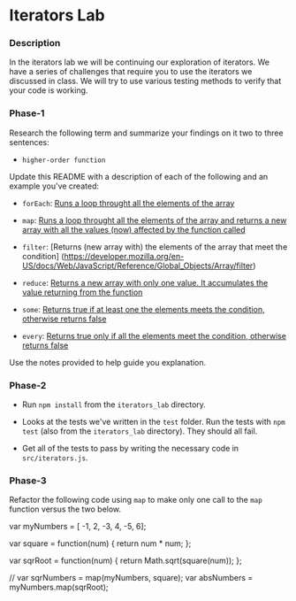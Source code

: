 # Iterators Lab

### Description

In the iterators lab we will be continuing our exploration of
iterators. We have a series of challenges that require you to use the
iterators we discussed in class. We will try to use various testing
methods to verify that your code is working.

### Phase-1

Research the following term and summarize your findings on it two to
three sentences:

* `higher-order function`


Update this README with a description of each of the following and an
example you've created:

* `forEach`: [Runs a loop throught all the elements of the array](https://developer.mozilla.org/en-US/docs/Web/JavaScript/Reference/Global_Objects/Array/forEach)

* `map`: [Runs a loop throught all the elements of the array and returns a new array with all the values (now) affected by the function called](https://developer.mozilla.org/en-US/docs/Web/JavaScript/Reference/Global_Objects/Array/map)
		

* `filter`: [Returns (new array with) the elements of the array that meet the condition] (https://developer.mozilla.org/en-US/docs/Web/JavaScript/Reference/Global_Objects/Array/filter)
			
* `reduce`: [Returns a new array with only one value. It accumulates the value returning from the function ](https://developer.mozilla.org/en-US/docs/Web/JavaScript/Reference/Global_Objects/Array/reduce)
			 
* `some`: [Returns true if at least one the elements meets the condition, otherwise returns false ](https://developer.mozilla.org/en-US/docs/Web/JavaScript/Reference/Global_Objects/Array/some)

* `every`: [Returns true only if all the elements meet the condition, otherwise returns false ](https://developer.mozilla.org/en-US/docs/Web/JavaScript/Reference/Global_Objects/Array/every)

Use the notes provided to help guide you explanation.

### Phase-2

<!-- DONE -->
* Run `npm install` from the `iterators_lab` directory.
<!-- DONE -->
* Looks at the tests we've written in the `test` folder. Run the tests
  with `npm test` (also from the `iterators_lab` directory). They
  should all fail.
<!-- DONE -->
* Get all of the tests to pass by writing the necessary code in
  `src/iterators.js`.

### Phase-3

Refactor the following code using `map` to make only one call to the `map` function versus the two below.

<!-- -ANSWER- -->
var myNumbers = [ -1, 2, -3, 4, -5, 6];

var square = function(num) {
	return num * num;
};

var sqrRoot = function(num) {
	return Math.sqrt(square(num));
};


// var sqrNumbers = map(myNumbers, square);
var absNumbers = myNumbers.map(sqrRoot);





<!-- ```
var myNumbers = [ -1, 2, -3, 4, -5, 6];

var square = function(num) {
	return num * num;
};

var sqrRoot = function(num) {
	return Math.sqrt(num);
};


var sqrNumbers = map(myNumbers, square);
var absNumbers = map(sqrNumbers, sqrRoot);
```
 -->



